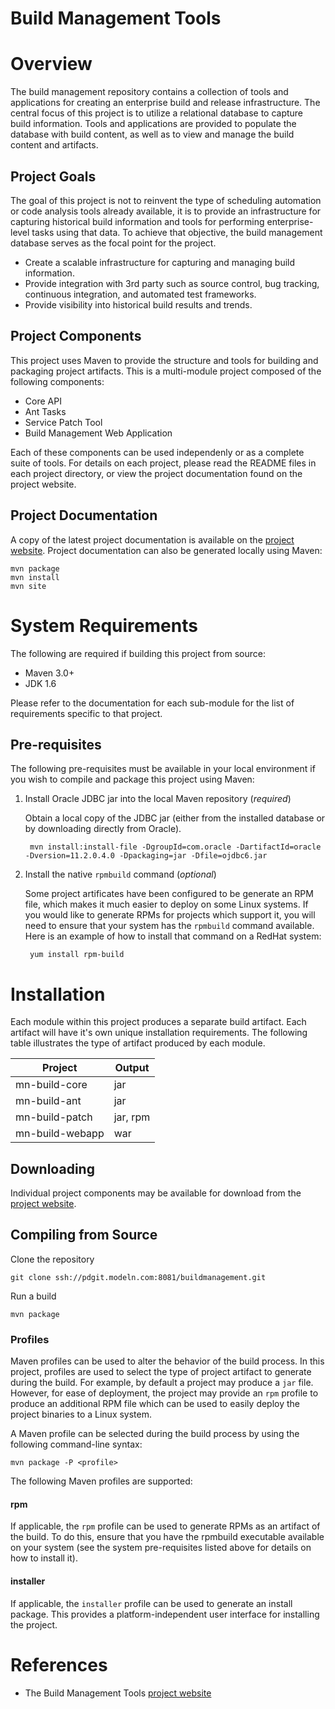 Build Management Tools
======================

# Overview #
The build management repository contains a collection of tools and
applications for creating an enterprise build and release infrastructure.
The central focus of this project is to utilize a relational database to
capture build information.  Tools and applications are provided to populate
the database with build content, as well as to view and manage the build
content and artifacts. 

## Project Goals ##
The goal of this project is not to reinvent the type of scheduling
automation or code analysis tools already available, it is to provide
an infrastructure for capturing historical build information and tools 
for performing enterprise-level tasks using that data.  To achieve that
objective, the build management database serves as the focal point for
the project.  

* Create a scalable infrastructure for capturing and managing build 
  information.
* Provide integration with 3rd party such as source control, bug tracking, 
  continuous integration, and automated test frameworks.
* Provide visibility into historical build results and trends.

## Project Components ##
This project uses Maven to provide the structure and tools for building
and packaging project artifacts.  This is a multi-module project composed
of the following components: 

* Core API
* Ant Tasks
* Service Patch Tool
* Build Management Web Application

Each of these components can be used independenly or as a complete suite
of tools.  For details on each project, please read the README files in
each project directory, or view the project documentation found on the
project website.

## Project Documentation ##

A copy of the latest project documentation is available on the [project
website].  Project documentation can also be generated locally using Maven:

    mvn package
    mvn install
    mvn site

# System Requirements #

The following are required if building this project from source:

* Maven 3.0+ 
* JDK 1.6

Please refer to the documentation for each sub-module for the list of
requirements specific to that project.

## Pre-requisites ##

The following pre-requisites must be available in your local environment
if you wish to compile and package this project using Maven:

1. Install Oracle JDBC jar into the local Maven repository (*required*)

   Obtain a local copy of the JDBC jar (either from the installed
   database or by downloading directly from Oracle).

        mvn install:install-file -DgroupId=com.oracle -DartifactId=oracle -Dversion=11.2.0.4.0 -Dpackaging=jar -Dfile=ojdbc6.jar

2. Install the native `rpmbuild` command (*optional*) 

   Some project artificates have been configured to be generate an RPM file,
   which makes it much easier to deploy on some Linux systems.  If you would
   like to generate RPMs for projects which support it, you will need to 
   ensure that your system has the `rpmbuild` command available.  Here is an
   example of how to install that command on a RedHat system:
 
        yum install rpm-build

# Installation #

Each module within this project produces a separate build artifact.  Each
artifact will have it's own unique installation requirements.  The following
table illustrates the type of artifact produced by each module.

| Project          | Output      |
| ---------------- | ----------- |
| mn-build-core    | jar         |
| mn-build-ant     | jar         |
| mn-build-patch   | jar, rpm    |
| mn-build-webapp  | war         |


## Downloading ##

Individual project components may be available for download from the
[project website].

## Compiling from Source ##

Clone the repository

    git clone ssh://pdgit.modeln.com:8081/buildmanagement.git

Run a build

    mvn package


### Profiles ###

Maven profiles can be used to alter the behavior of the build process.
In this project, profiles are used to select the type of project 
artifact to generate during the build.  For example, by default a 
project may produce a `jar` file.  However, for ease of deployment,
the project may provide an `rpm` profile to produce an additional 
RPM file which can be used to easily deploy the project binaries to
a Linux system.

A Maven profile can be selected during the build process by using 
the following command-line syntax:

    mvn package -P <profile>

The following Maven profiles are supported:

#### rpm ####

If applicable, the `rpm` profile can be used to generate RPMs
as an artifact of the build.  To do this, ensure that you have
the rpmbuild executable available on your system (see the 
system pre-requisites listed above for details on how to 
install it).  

#### installer ####

If applicable, the `installer` profile can be used to generate
an install package.  This provides a platform-independent 
user interface for installing the project.



# References #

* The Build Management Tools [project website]
 
[project website]: http://buildmanagement.modeln.com

